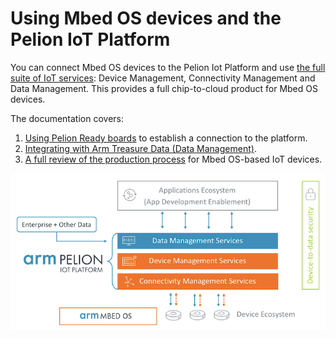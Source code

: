 # Using Mbed OS devices and the Pelion IoT Platform

You can connect Mbed OS devices to the Pelion Iot Platform and use [the full suite of IoT services](https://cloud.mbed.com/): Device Management, Connectivity Management and Data Management. This provides a full chip-to-cloud product for Mbed OS devices.

The documentation covers:

1. [Using Pelion Ready boards](../mbed-os-pelion/device-management-for-mbed-os.html) to establish a connection to the platform.
1. [Integrating with Arm Treasure Data (Data Management)](../mbed-os-pelion/integrating-with-arm-treasure-data.html).
1. [A full review of the production process](../mbed-os-pelion/going-to-production.html) for Mbed OS-based IoT devices.

<span class="images">![](../images/pelion_iot_platform.png)</span>
